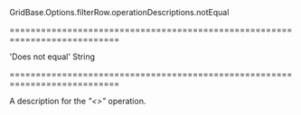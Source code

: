 <!--id-->GridBase.Options.filterRow.operationDescriptions.notEqual<!--/id-->
===========================================================================
<!--default-->'Does not equal'<!--/default-->
<!--type-->String<!--/type-->
===========================================================================

<!--shortDescription-->
A description for the *"<>"* operation.
<!--/shortDescription-->

<!--fullDescription-->

<!--/fullDescription-->